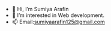 - 👋 Hi, I’m Sumiya Arafin
- 👀 I’m interested in Web development.
- 📫  Email:sumiyaarafin125@gmail.com

<!---
Sumiya054/Sumiya054 is a ✨ special ✨ repository because its `README.md` (this file) appears on your GitHub profile.
You can click the Preview link to take a look at your changes.
--->
